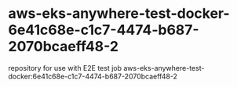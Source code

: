 # aws-eks-anywhere-test-docker-6e41c68e-c1c7-4474-b687-2070bcaeff48-2
repository for use with E2E test job aws-eks-anywhere-test-docker:6e41c68e-c1c7-4474-b687-2070bcaeff48-2
